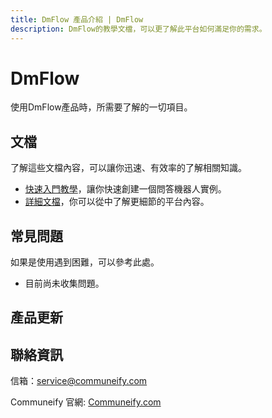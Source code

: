```yaml
---
title: DmFlow 產品介紹 | DmFlow
description: DmFlow的教學文檔，可以更了解此平台如何滿足你的需求。
---
```


# DmFlow
 
 使用DmFlow產品時，所需要了解的一切項目。

## 文檔
了解這些文檔內容，可以讓你迅速、有效率的了解相關知識。
 - [快速入門教學](tutorials/intro/index.md)，讓你快速創建一個問答機器人實例。
 - [詳細文檔](tutorials/docs/index.md)，你可以從中了解更細節的平台內容。
 
## 常見問題
 如果是使用遇到困難，可以參考此處。
 - 目前尚未收集問題。
 
## 產品更新

## 聯絡資訊

信箱：<service@communeify.com>

Communeify 官網: [Communeify.com](https://communeify.com)
 